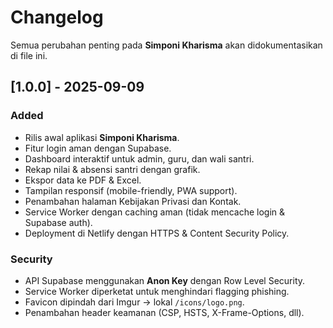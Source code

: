# Changelog
Semua perubahan penting pada **Simponi Kharisma** akan didokumentasikan di file ini.

## [1.0.0] - 2025-09-09
### Added
- Rilis awal aplikasi **Simponi Kharisma**.
- Fitur login aman dengan Supabase.
- Dashboard interaktif untuk admin, guru, dan wali santri.
- Rekap nilai & absensi santri dengan grafik.
- Ekspor data ke PDF & Excel.
- Tampilan responsif (mobile-friendly, PWA support).
- Penambahan halaman Kebijakan Privasi dan Kontak.
- Service Worker dengan caching aman (tidak mencache login & Supabase auth).
- Deployment di Netlify dengan HTTPS & Content Security Policy.

### Security
- API Supabase menggunakan **Anon Key** dengan Row Level Security.
- Service Worker diperketat untuk menghindari flagging phishing.
- Favicon dipindah dari Imgur → lokal `/icons/logo.png`.
- Penambahan header keamanan (CSP, HSTS, X-Frame-Options, dll).
